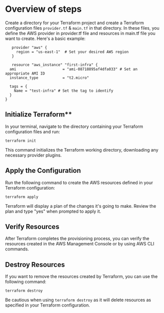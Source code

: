# Overview of steps

Create a directory for your Terraform project and create a Terraform configuration files `provider.tf` & `main.tf` in that directory. In these files, you define the AWS provider in provider.tf file and resources in main.tf file you want to create. Here's a basic example:

```hcl
   provider "aws" {
     region = "us-east-1"  # Set your desired AWS region
   }
```
```hcl
   resource "aws_instance" "first-infra" {
  ami                     = "ami-08718895af4dfa033" # Set an appropriate AMI ID
  instance_type           = "t2.micro"
  
  tags = {
    Name = "test-infra" # Set the tag to identify
  }
}
```

## Initialize Terraform**

In your terminal, navigate to the directory containing your Terraform configuration files and run:

```
terraform init
```

This command initializes the Terraform working directory, downloading any necessary provider plugins.

## Apply the Configuration

Run the following command to create the AWS resources defined in your Terraform configuration:

```
terraform apply
```

Terraform will display a plan of the changes it's going to make. Review the plan and type "yes" when prompted to apply it.

## Verify Resources

After Terraform completes the provisioning process, you can verify the resources created in the AWS Management Console or by using AWS CLI commands.

## Destroy Resources

If you want to remove the resources created by Terraform, you can use the following command:

```
terraform destroy
```

Be cautious when using `terraform destroy` as it will delete resources as specified in your Terraform configuration.
